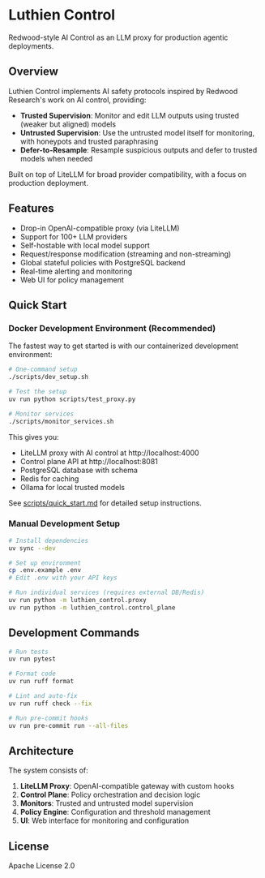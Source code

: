 # Luthien Control

Redwood-style AI Control as an LLM proxy for production agentic deployments.

## Overview

Luthien Control implements AI safety protocols inspired by Redwood Research's work on AI control, providing:

- **Trusted Supervision**: Monitor and edit LLM outputs using trusted (weaker but aligned) models
- **Untrusted Supervision**: Use the untrusted model itself for monitoring, with honeypots and trusted paraphrasing
- **Defer-to-Resample**: Resample suspicious outputs and defer to trusted models when needed

Built on top of LiteLLM for broad provider compatibility, with a focus on production deployment.

## Features

- Drop-in OpenAI-compatible proxy (via LiteLLM)
- Support for 100+ LLM providers
- Self-hostable with local model support
- Request/response modification (streaming and non-streaming)
- Global stateful policies with PostgreSQL backend
- Real-time alerting and monitoring
- Web UI for policy management

## Quick Start

### Docker Development Environment (Recommended)

The fastest way to get started is with our containerized development environment:

```bash
# One-command setup
./scripts/dev_setup.sh

# Test the setup
uv run python scripts/test_proxy.py

# Monitor services
./scripts/monitor_services.sh
```

This gives you:
- LiteLLM proxy with AI control at http://localhost:4000
- Control plane API at http://localhost:8081
- PostgreSQL database with schema
- Redis for caching
- Ollama for local trusted models

See [scripts/quick_start.md](scripts/quick_start.md) for detailed setup instructions.

### Manual Development Setup

```bash
# Install dependencies
uv sync --dev

# Set up environment
cp .env.example .env
# Edit .env with your API keys

# Run individual services (requires external DB/Redis)
uv run python -m luthien_control.proxy
uv run python -m luthien_control.control_plane
```

## Development Commands

```bash
# Run tests
uv run pytest

# Format code
uv run ruff format

# Lint and auto-fix
uv run ruff check --fix

# Run pre-commit hooks
uv run pre-commit run --all-files
```

## Architecture

The system consists of:

1. **LiteLLM Proxy**: OpenAI-compatible gateway with custom hooks
2. **Control Plane**: Policy orchestration and decision logic
3. **Monitors**: Trusted and untrusted model supervision
4. **Policy Engine**: Configuration and threshold management
5. **UI**: Web interface for monitoring and configuration

## License

Apache License 2.0
